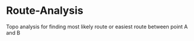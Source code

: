 # Route-Analysis
Topo analysis for finding most likely route or easiest route between point A and B
